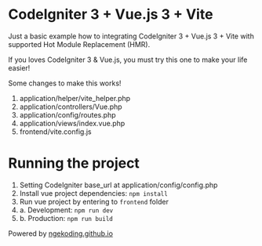 # CodeIgniter 3 + Vue.js 3 + Vite

Just a basic example how to integrating CodeIgniter 3 + Vue.js 3 + Vite with supported Hot Module Replacement (HMR).

If you loves CodeIgniter 3 & Vue.js, you must try this one to make your life easier!

Some changes to make this works!

1. application/helper/vite_helper.php
2. application/controllers/Vue.php
3. application/config/routes.php
4. application/views/index.vue.php
5. frontend/vite.config.js

# Running the project

1. Setting CodeIgniter base_url at application/config/config.php
2. Install vue project dependencies: ```npm install```
3. Run vue project by entering to ```frontend``` folder
4. a. Development: ```npm run dev```
4. b. Production: ```npm run build```

Powered by [ngekoding.github.io](https://ngekoding.github.io)
